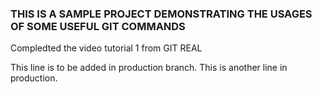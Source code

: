 ### THIS IS A SAMPLE PROJECT DEMONSTRATING THE USAGES OF SOME USEFUL GIT COMMANDS
Compledted the video tutorial 1 from GIT REAL

This line is to be added in production branch.
This is another line in production.



